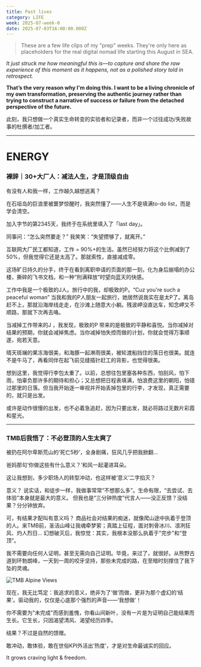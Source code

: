 ```yaml
---
title: Past lives
category: LIFE
week: 2025-07-week-0
date: 2025-07-03T16:00:00.000Z
---
```


> These are a few life clips of my "prep" weeks. They're only here as placeholders for the real digital nomad life starting this August in SEA.

*It just struck me how meaningful this is—to capture and share the raw experience of this moment as it happens, not as a polished story told in retrospect.*

**That’s the very reason why I'm doing this. I want to be a living chronicle of my own transformation, preserving the authentic journey rather than trying to construct a narrative of success or failure from the detached perspective of the future.**

此刻，我只想做一个真实生命转变的实验者和记录者，而非一个过往成功/失败故事的杜撰者/加工者。

***

# **ENERGY**

### 裸辞｜30+大厂人：减法人生，才是顶级自由

有没有人和我一样，工作越久越想逃离？

在石垣岛的巨浪里被噩梦惊醒时，我突然懂了——人生不是填满to-do list，而是学会清空。

加入字节的第2345天，我终于在系统里填入了「last day」。

同事问：“怎么突然要走？” 我笑笑：“失望攒够了，就离开。”

互联网大厂民工都知道，工作 = 90%+的生活。虽然已经努力将这个比例减到了50%，但我觉得它还是太高了。那就索性，直接减成零。

这场旷日持久的分手，终于在看到离职申请的页面的那一刻，化为身后崩塌的办公楼，撕碎的飞书文档，和一种“刑满释放”时望向蓝天的快感。

工作中我是一个极致的J人。旅行中的我，却极致的P。“Cuz you're such a peaceful woman” 当我和我的P人朋友一起旅行，她居然说我实在是太P了。离岛赶不上，那就沿海岸线走走，在沙滩上随意大小躺。残波岬没直达车，知念岬又不顺路，那就下次再去咯。

当减掉工作带来的J ，我发现，极致的P 带来的是极致的平静和喜悦。当你减掉对结果的预期，你就会减掉焦虑。当你减掉怕失控而做的计划，你就会觉得万事顺遂，宛若天意。

晴天斑斓的果冻海很美，和海豚一起淋雨很美，被轮渡船挡住的落日也很美。就连不是牛马了，再看同伴在起飞前见缝插针赶工的背影，也觉得很美。

想到这里，我觉得行李包太重了。以前，总想往包里塞各种东西，怕刮风，怕下雨，怕辜负那许多的期待和担心；又总想把日程表填满，怕浪费这里的朝阳，怕错过那里的日落。但当我开始逐一审视并开始丢掉包里的行李，才发现，真正需要的，就只是出发。

或许是动作很慢的出发，也不必着急追赶，因为只要出发，就必将路过无数片彩霞和星光。

***

### TMB后我悟了：不必登顶的人生太爽了

被扔在阿尔卑斯荒山的‘死亡5秒’，全身剧痛，狂风几乎把我掀翻…

爸妈那句‘你做这些有什么意义？’和风一起灌进耳朵。

这让我想到，多少职场人的转型冲动，也这样被‘意义’二字掐灭？

意义？ 说实话，和徒步一样，我做事常常“不想那么多”。生命有限，“去尝试、去体验”本身就是最大的意义。 但我也是“三分钟热度”代言人——没正反馈？没结果？分分钟放弃。

可，有结果才配叫有意义吗？ 商品社会对结果的痴迷，就像爬山途中执着于登顶的人。来TMB前，圣洁山峰让我魂牵梦萦；真踏上征程，面对刺骨冰川、凛冽狂风、灼人烈日... 幻想破灭后，我惊觉：其实，我根本没那么执着于"完步"和“登顶”。

我不需要向任何人证明，甚至无需向自己证明。毕竟，来过了，就很好。从熊野古道到环勃朗峰，一天到一周的咬牙坚持，那些未完成的路，在至暗时刻撑住了我下坠的灵魂。

![TMB Alpine Views](/images/2025-07-week-0/工具型价值观.JPG)

现在，我无比笃定：我追求的意义，绝非为了‘做’而做，更非为那个虚幻的‘结果’。驱动我的，仅仅是心底那个强烈的声音——‘我想做’！

你不需要为"未完成"而感到羞愧，你看山间新叶，没有一片是为证明自己能结果而生长。它生长，只因渴望清风、渴望经历四季。

结果？不过是自然的馈赠。

敢冲动，敢体验，敢在世俗KPI外活出‘热度’，才是对生命最诚实的回应。

It grows craving light & freedom.
